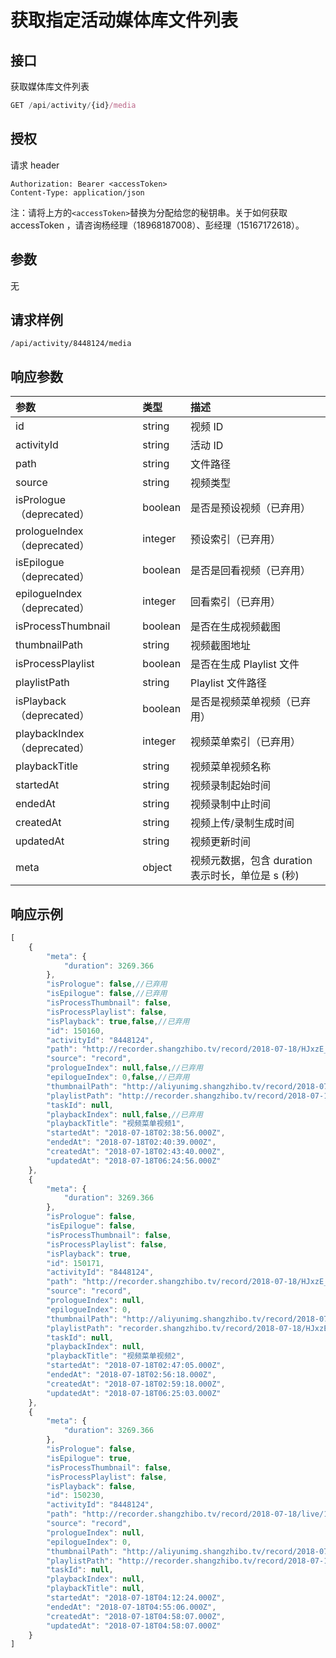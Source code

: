 # 获取指定活动媒体库文件列表

## 接口

获取媒体库文件列表

```javascript
GET /api/activity/{id}/media
```

## 授权

请求 header

```http
Authorization: Bearer <accessToken>
Content-Type: application/json
```

注：请将上方的`<accessToken>`替换为分配给您的秘钥串。关于如何获取 accessToken ，请咨询杨经理（18968187008）、彭经理（15167172618）。

## 参数

无

## 请求样例

```text
/api/activity/8448124/media
```

## 响应参数

| 参数 | 类型 | 描述 |
| :--- | :--- | :--- |
| id | string | 视频 ID |
| activityId | string | 活动 ID |
| path | string | 文件路径 |
| source | string | 视频类型 |
| isPrologue（deprecated） | boolean | 是否是预设视频（已弃用） |
| prologueIndex（deprecated） | integer | 预设索引（已弃用） |
| isEpilogue（deprecated） | boolean | 是否是回看视频（已弃用） |
| epilogueIndex（deprecated） | integer | 回看索引（已弃用） |
| isProcessThumbnail | boolean | 是否在生成视频截图 |
| thumbnailPath | string | 视频截图地址 |
| isProcessPlaylist | boolean | 是否在生成 Playlist 文件 |
| playlistPath | string | Playlist 文件路径 |
| isPlayback（deprecated） | boolean | 是否是视频菜单视频（已弃用） |
| playbackIndex（deprecated） | integer | 视频菜单索引（已弃用） |
| playbackTitle | string | 视频菜单视频名称 |
| startedAt | string | 视频录制起始时间 |
| endedAt | string | 视频录制中止时间 |
| createdAt | string | 视频上传/录制生成时间 |
| updatedAt | string | 视频更新时间 |
| meta | object | 视频元数据，包含 duration 表示时长，单位是 s \(秒\) |

## 响应示例

```javascript
[
    {   
        "meta": {
            "duration": 3269.366
        }, 
        "isPrologue": false,//已弃用
        "isEpilogue": false,//已弃用
        "isProcessThumbnail": false,
        "isProcessPlaylist": false,
        "isPlayback": true,false,//已弃用
        "id": 150160,
        "activityId": "8448124",
        "path": "http://recorder.shangzhibo.tv/record/2018-07-18/HJxzE_Qn7m/rJWzEdX2X7/2018-07-18-10:38:57_2018-07-18-10:40:37.m3u8",
        "source": "record",
        "prologueIndex": null,false,//已弃用
        "epilogueIndex": 0,false,//已弃用
        "thumbnailPath": "http://aliyunimg.shangzhibo.tv/record/2018-07-18/HJxzE_Qn7m/rJWzEdX2X7/2018-07-18-10:38:57_2018-07-18-10:40:37.m3u8-preview.jpg",
        "playlistPath": "http://recorder.shangzhibo.tv/record/2018-07-18/HJxzE_Qn7m/rJWzEdX2X7/2018-07-18-10:38:57_2018-07-18-10:40:37.m3u8",
        "taskId": null,
        "playbackIndex": null,false,//已弃用
        "playbackTitle": "视频菜单视频1",
        "startedAt": "2018-07-18T02:38:56.000Z",
        "endedAt": "2018-07-18T02:40:39.000Z",
        "createdAt": "2018-07-18T02:43:40.000Z",
        "updatedAt": "2018-07-18T06:24:56.000Z"
    },
    {   
        "meta": {
            "duration": 3269.366
        }, 
        "isPrologue": false,
        "isEpilogue": false,
        "isProcessThumbnail": false,
        "isProcessPlaylist": false,
        "isPlayback": true,
        "id": 150171,
        "activityId": "8448124",
        "path": "http://recorder.shangzhibo.tv/record/2018-07-18/HJxzE_Qn7m/rJWzEdX2X7/2018-07-18-10:47:07_2018-07-18-10:56:17.m3u8",
        "source": "record",
        "prologueIndex": null,
        "epilogueIndex": 0,
        "thumbnailPath": "http://aliyunimg.shangzhibo.tv/record/2018-07-18/HJxzE_Qn7m/rJWzEdX2X7/2018-07-18-10:47:07_2018-07-18-10:56:17.m3u8-preview.jpg",
        "playlistPath": "recorder.shangzhibo.tv/record/2018-07-18/HJxzE_Qn7m/rJWzEdX2X7/2018-07-18-10:47:07_2018-07-18-10:56:17.m3u8",
        "taskId": null,
        "playbackIndex": null,
        "playbackTitle": "视频菜单视频2",
        "startedAt": "2018-07-18T02:47:05.000Z",
        "endedAt": "2018-07-18T02:56:18.000Z",
        "createdAt": "2018-07-18T02:59:18.000Z",
        "updatedAt": "2018-07-18T06:25:03.000Z"
    },
    {
        "meta": {
            "duration": 3269.366
        },
        "isPrologue": false,
        "isEpilogue": true,
        "isProcessThumbnail": false,
        "isProcessPlaylist": false,
        "isPlayback": false,
        "id": 150230,
        "activityId": "8448124",
        "path": "http://recorder.shangzhibo.tv/record/2018-07-18/live/1/2018-07-18-12-12-23_2018-07-18-12-55-05.m3u8",
        "source": "record",
        "prologueIndex": null,
        "epilogueIndex": 0,
        "thumbnailPath": "http://aliyunimg.shangzhibo.tv/record/2018-07-18/live/1/2018-07-18-12-12-23_2018-07-18-12-55-05.m3u8-preview.jpg",
        "playlistPath": "http://recorder.shangzhibo.tv/record/2018-07-18/live/1/2018-07-18-12-12-23_2018-07-18-12-55-05.m3u8",
        "taskId": null,
        "playbackIndex": null,
        "playbackTitle": null,
        "startedAt": "2018-07-18T04:12:24.000Z",
        "endedAt": "2018-07-18T04:55:06.000Z",
        "createdAt": "2018-07-18T04:58:07.000Z",
        "updatedAt": "2018-07-18T04:58:07.000Z"
    }
]
```

